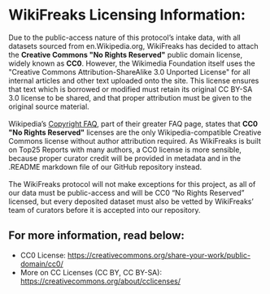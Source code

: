 # WikiFreaks Licensing Information:
Due to the public-access nature of this protocol’s intake data, with all datasets sourced from en.Wikipedia.org, WikiFreaks has decided to attach the **Creative Commons "No Rights Reserved"** public domain license, widely known as **CC0**. However, the Wikimedia Foundation itself uses the "Creative Commons Attribution-ShareAlike 3.0 Unported License" for all internal articles and other text uploaded onto the site. This license ensures that text which is borrowed or modified must retain its original CC BY-SA 3.0 license to be shared, and that proper attribution must be given to the original source material. 
<br><br>
Wikipedia’s [Copyright FAQ](https://en.wikipedia.org/wiki/Wikipedia:FAQ/Copyright#:~:text=Facts%20cannot%20be%20copyrighted.,be%20your%20own%20original%20creation.), part of their greater FAQ page, states that **CC0 "No Rights Reserved"** licenses are the only Wikipedia-compatible Creative Commons license without author attribution required. As WikiFreaks is built on Top25 Reports with many authors, a CC0 license is more sensible, because proper curator credit will be provided in metadata and in the .README markdown file of our GitHub repository instead. 
<br><br>
The WikiFreaks protocol will not make exceptions for this project, as all of our data must be public-access and will be CC0 “No Rights Reserved” licensed, but every deposited dataset must also be vetted by WikiFreaks’ team of curators before it is accepted into our repository.
## For more information, read below: 
- CC0 License: https://creativecommons.org/share-your-work/public-domain/cc0/
- More on CC Licenses (CC BY, CC BY-SA): https://creativecommons.org/about/cclicenses/

